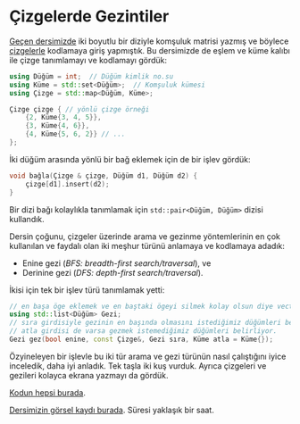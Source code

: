 Çizgelerde Gezintiler
====

[Geçen dersimizde](ders19.md) iki boyutlu bir diziyle komşuluk matrisi yazmış ve böylece [çizgelerle](../notlar/cizge-kurami.md) kodlamaya giriş yapmıştık. Bu dersimizde de eşlem ve küme kalıbı ile çizge tanımlamayı ve kodlamayı gördük:

```c++
using Düğüm = int;  // Düğüm kimlik no.su
using Küme = std::set<Düğüm>;  // Komşuluk kümesi
using Çizge = std::map<Düğüm, Küme>;

Çizge çizge { // yönlü çizge örneği
    {2, Küme{3, 4, 5}},
    {3, Küme{4, 6}},
    {4, Küme{5, 6, 2}} // ...
}; 
```

İki düğüm arasında yönlü bir bağ eklemek için de bir işlev gördük: 
```c++
void bağla(Çizge & çizge, Düğüm d1, Düğüm d2) {
    çizge[d1].insert(d2);
}
```

Bir dizi bağı kolaylıkla tanımlamak için `std::pair<Düğüm, Düğüm>` dizisi kullandık.

Dersin çoğunu, çizgeler üzerinde arama ve gezinme yöntemlerinin en çok kullanılan ve faydalı olan iki meşhur türünü anlamaya ve kodlamaya adadık: 
- Enine gezi (*BFS: breadth-first search/traversal*), ve
- Derinine gezi (*DFS: depth-first search/traversal*).

İkisi için tek bir işlev türü tanımlamak yetti:
```c++
// en başa öge eklemek ve en baştaki ögeyi silmek kolay olsun diye vector yerine list kullandık:
using std::list<Düğüm> Gezi; 
// sıra girdisiyle gezinin en başında olmasını istediğimiz düğümleri belirliyoruz.
// atla girdisi de varsa gezmek istemediğimiz düğümleri belirliyor.
Gezi gez(bool enine, const Çizge&, Gezi sıra, Küme atla = Küme{});
```

Özyineleyen bir işlevle bu iki tür arama ve gezi türünün nasıl çalıştığını iyice inceledik, daha iyi anladık. Tek taşla iki kuş vurduk. Ayrıca çizgeleri ve gezileri kolayca ekrana yazmayı da gördük.
 
[Kodun hepsi burada](https://onlinegdb.com/y6uXvw2dE).

[Dersimizin görsel kaydı burada](https://drive.google.com/file/d/15w5yM379blFVbCNRIAL2IcGaW0i3Lc-3). Süresi yaklaşık bir saat.

